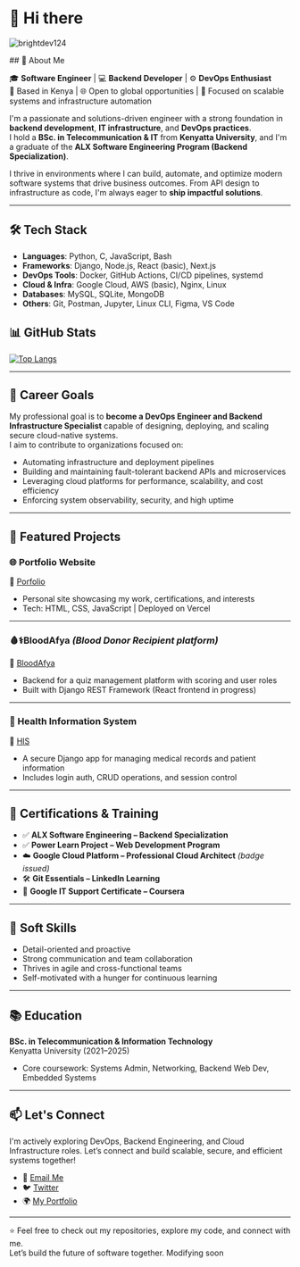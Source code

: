 # 👋 Hi there
<p align="left"> <img src="https://komarev.com/ghpvc/?username=brightdev124&label=Profile%20views&color=0e75b6&style=flat" alt="brightdev124" /> </p>
## 🚀 About Me

🎓 **Software Engineer** | 💻 **Backend Developer** | ⚙️ **DevOps Enthusiast**  
📍 Based in Kenya | 🌐 Open to global opportunities | 🔎 Focused on scalable systems and infrastructure automation  

I'm a passionate and solutions-driven engineer with a strong foundation in **backend development**, **IT infrastructure**, and **DevOps practices**.  
I hold a **BSc. in Telecommunication & IT** from **Kenyatta University**, and I'm a graduate of the **ALX Software Engineering Program (Backend Specialization)**.

I thrive in environments where I can build, automate, and optimize modern software systems that drive business outcomes. From API design to infrastructure as code, I'm always eager to **ship impactful solutions**.

---

## 🛠️ Tech Stack

- **Languages**: Python, C, JavaScript, Bash  
- **Frameworks**: Django, Node.js, React (basic), Next.js  
- **DevOps Tools**: Docker, GitHub Actions, CI/CD pipelines, systemd  
- **Cloud & Infra**: Google Cloud, AWS (basic), Nginx, Linux  
- **Databases**: MySQL, SQLite, MongoDB  
- **Others**: Git, Postman, Jupyter, Linux CLI, Figma, VS Code  

## 📊 GitHub Stats

[![Top Langs](https://github-readme-stats.vercel.app/api/top-langs/?username=Lincoln-Madaraka&layout=compact)](https://github.com/anuraghazra/github-readme-stats)

<!--<table> 
  <tr>
    <td>
      <img src="https://github-readme-stats.vercel.app/api?username=Lincoln-Madaraka&show_icons=true&theme=tokyonight&locale=en&card_width=500" alt="TechSpider" />
    </td>
  </tr>
</table> -->


<!--## 🏆 GitHub Trophies

[![trophy](https://github-profile-trophy.vercel.app/?username=Lincoln-Madaraka&rank=-C)](https://github.com/Lincoln-Madaraka/github-profile-trophy)

-->
---

## 🎯 Career Goals

My professional goal is to **become a DevOps Engineer and Backend Infrastructure Specialist** capable of designing, deploying, and scaling secure cloud-native systems.  
I aim to contribute to organizations focused on:

- Automating infrastructure and deployment pipelines  
- Building and maintaining fault-tolerant backend APIs and microservices  
- Leveraging cloud platforms for performance, scalability, and cost efficiency  
- Enforcing system observability, security, and high uptime  

---

## 📂 Featured Projects

### 🌐 Portfolio Website  
📎 [Porfolio](https://lincoln-madaraka-portfolio.vercel.app)  
- Personal site showcasing my work, certifications, and interests  
- Tech: HTML, CSS, JavaScript | Deployed on Vercel  

---

### 🩸⚕️BloodAfya *(Blood Donor Recipient platform)*  
📎 [BloodAfya](https://bloodafya.vercel.app/)  
- Backend for a quiz management platform with scoring and user roles  
- Built with Django REST Framework (React frontend in progress)

---

### 💾 Health Information System  
📎 [HIS](https://health-information-syst.onrender.com/login)  
- A secure Django app for managing medical records and patient information  
- Includes login auth, CRUD operations, and session control

---

## 🧰 Certifications & Training

- ✅ **ALX Software Engineering – Backend Specialization**  
- ✅ **Power Learn Project – Web Development Program**  
- ☁️ **Google Cloud Platform – Professional Cloud Architect** *(badge issued)*  
- 🛠️ **Git Essentials – LinkedIn Learning**  
- 🧠 **Google IT Support Certificate – Coursera**  

---

## 🧠 Soft Skills

- Detail-oriented and proactive  
- Strong communication and team collaboration  
- Thrives in agile and cross-functional teams  
- Self-motivated with a hunger for continuous learning  

---

## 📚 Education

**BSc. in Telecommunication & Information Technology**  
Kenyatta University (2021–2025)  
- Core coursework: Systems Admin, Networking, Backend Web Dev, Embedded Systems  

---

## 📫 Let's Connect

I'm actively exploring DevOps, Backend Engineering, and Cloud Infrastructure roles. Let’s connect and build scalable, secure, and efficient systems together!

- 📧 [Email Me](mailto:madarakalincoln48@gmail.com)  
- 🐦 [Twitter](https://twitter.com/syntaxrtx)   
- 🌍 [My Portfolio](https://lincoln-madaraka-portfolio.vercel.app)

---

⭐️ Feel free to check out my repositories, explore my code, and connect with me.  
Let’s build the future of software together. Modifying soon
